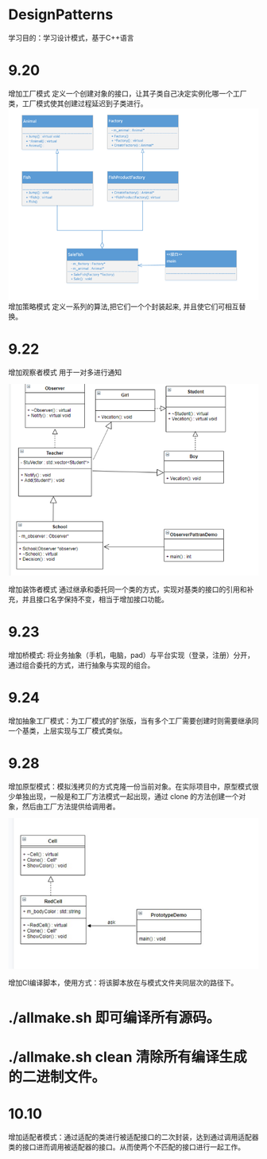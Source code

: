# DesignPatterns
学习目的：学习设计模式，基于C++语言

# 9.20  
增加工厂模式 定义一个创建对象的接口，让其子类自己决定实例化哪一个工厂类，工厂模式使其创建过程延迟到子类进行。  
![Image text](https://github.com/lingaojun/DesignPatterns/blob/master/FactoryMode/FactoryPattermUML.png)
增加策略模式 定义一系列的算法,把它们一个个封装起来, 并且使它们可相互替换。  
# 9.22  
增加观察者模式 用于一对多进行通知  

![Image text](https://github.com/lingaojun/DesignPatterns/blob/master/ObserverPattern/ObserverPattern.png)  

增加装饰者模式 通过继承和委托同一个类的方式，实现对基类的接口的引用和补充，并且接口名字保持不变，相当于增加接口功能。  
# 9.23
增加桥模式: 将业务抽象（手机，电脑，pad）与平台实现（登录，注册）分开，通过组合委托的方式，进行抽象与实现的组合。  
# 9.24  
增加抽象工厂模式：为工厂模式的扩张版，当有多个工厂需要创建时则需要继承同一个基类，上层实现与工厂模式类似。  
# 9.28  
增加原型模式：模拟浅拷贝的方式克隆一份当前对象。在实际项目中，原型模式很少单独出现，一般是和工厂方法模式一起出现，通过 clone 的方法创建一个对象，然后由工厂方法提供给调用者。  

![Image text](https://github.com/lingaojun/DesignPatterns/blob/master/PrototypePattern/PrototypePattern.png)  

增加CI编译脚本，使用方式：将该脚本放在与模式文件夹同层次的路径下。   
# ./allmake.sh 即可编译所有源码。  
# ./allmake.sh clean 清除所有编译生成的二进制文件。  
# 10.10  
增加适配者模式：通过适配的类进行被适配接口的二次封装，达到通过调用适配器类的接口进而调用被适配器的接口。从而使两个不匹配的接口进行一起工作。  

